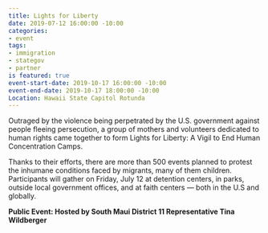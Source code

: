 ```yaml
---
title: Lights for Liberty
date: 2019-07-12 16:00:00 -10:00
categories:
- event
tags:
- immigration
- stategov
- partner
is featured: true
event-start-date: 2019-10-17 16:00:00 -10:00
event-end-date: 2019-10-17 18:00:00 -10:00
Location: Hawaii State Capitol Rotunda
---
```


Outraged by the violence being perpetrated by the U.S. government against people fleeing persecution, a group of mothers and volunteers dedicated to human rights came together to form Lights for Liberty: A Vigil to End Human Concentration Camps.

Thanks to their efforts, there are more than 500 events planned to protest the inhumane conditions faced by migrants, many of them children. Participants will gather on Friday, July 12 at detention centers, in parks, outside local government offices, and at faith centers — both in the U.S and globally.

**Public Event: Hosted by South Maui District 11 Representative Tina Wildberger**
